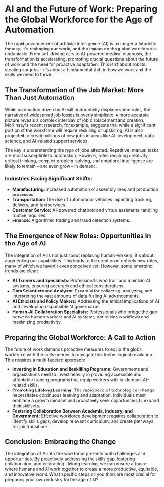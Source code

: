 # AI and the Future of Work: Preparing the Global Workforce for the Age of Automation

The rapid advancement of artificial intelligence (AI) is no longer a futuristic fantasy; it's reshaping our world, and the impact on the global workforce is undeniable. From self-driving cars to AI-powered medical diagnosis, the transformation is accelerating, prompting crucial questions about the future of work and the need for proactive adaptation.  This isn't about robots stealing our jobs – it's about a fundamental shift in how we work and the skills we need to thrive.

## The Transformation of the Job Market:  More Than Just Automation

While automation driven by AI will undoubtedly displace some roles, the narrative of widespread job losses is overly simplistic.  A more accurate picture reveals a complex interplay of job displacement and creation.  McKinsey's recent research, for example, suggests that while a significant portion of the workforce will require reskilling or upskilling, AI is also projected to create millions of new jobs in areas like AI development, data science, and AI-related support services.

The key is understanding the *type* of jobs affected. Repetitive, manual tasks are most susceptible to automation.  However, roles requiring creativity, critical thinking, complex problem-solving, and emotional intelligence are likely to remain – and even grow – in demand.

### Industries Facing Significant Shifts:

* **Manufacturing:**  Increased automation of assembly lines and production processes.
* **Transportation:**  The rise of autonomous vehicles impacting trucking, delivery, and taxi services.
* **Customer Service:**  AI-powered chatbots and virtual assistants handling routine inquiries.
* **Finance:**  Algorithmic trading and fraud detection systems.


## The Emergence of New Roles:  Opportunities in the Age of AI

The integration of AI is not just about replacing human workers; it's about augmenting our capabilities.  This leads to the creation of entirely new roles, many of which we haven't even conceived yet.  However, some emerging trends are clear:

* **AI Trainers and Specialists:** Professionals who train and maintain AI systems, ensuring accuracy and ethical considerations.
* **Data Scientists and Analysts:**  Essential for collecting, analyzing, and interpreting the vast amounts of data fueling AI advancements.
* **AI Ethicists and Policy Makers:**  Addressing the ethical implications of AI and developing responsible AI governance.
* **Human-AI Collaboration Specialists:**  Professionals who bridge the gap between human workers and AI systems, optimizing workflows and maximizing productivity.


## Preparing the Global Workforce:  A Call to Action

The future of work demands proactive measures to equip the global workforce with the skills needed to navigate this technological revolution.  This requires a multi-faceted approach:

* **Investing in Education and Reskilling Programs:**  Governments and organizations need to invest heavily in providing accessible and affordable training programs that equip workers with in-demand AI-related skills.
* **Promoting Lifelong Learning:**  The rapid pace of technological change necessitates continuous learning and adaptation. Individuals must embrace a growth mindset and proactively seek opportunities to expand their skillsets.
* **Fostering Collaboration Between Academia, Industry, and Government:**  Effective workforce development requires collaboration to identify skills gaps, develop relevant curriculum, and create pathways for job transitions.


## Conclusion: Embracing the Change

The integration of AI into the workforce presents both challenges and opportunities.  By proactively addressing the skills gap, fostering collaboration, and embracing lifelong learning, we can ensure a future where humans and AI work together to create a more productive, equitable, and innovative world.  What specific steps do you think are most crucial for preparing your own industry for the age of AI?

